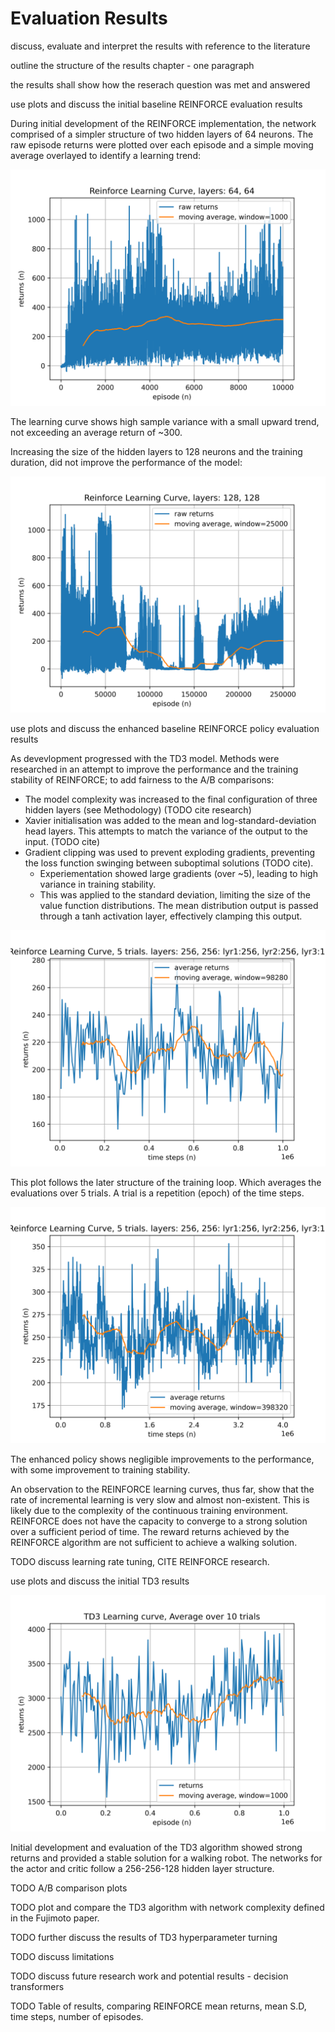 # Evaluation Results

discuss, evaluate and interpret the results with reference to the literature



outline the structure of the results chapter - one paragraph



the results shall show how the reserach question was met and answered



use plots and discuss the initial baseline REINFORCE evaluation results

During initial development of the REINFORCE implementation, the network comprised of a simpler structure of two hidden layers of 64 neurons. The raw episode returns were plotted over each episode and a simple moving average overlayed to identify a learning trend:

![Figure: Learning Curve - Initial REINFORCE Model](../plots/Reinforce-Learning-Curve_-layers-64_-64.png)

The learning curve shows high sample variance with a small upward trend, not exceeding an average return of ~300.

Increasing the size of the hidden layers to 128 neurons and the training duration, did not improve the performance of the model:

![Figure: Hyperparameter tuning - REINFORCE - increase model complexity and training duration](../plots/Reinforce-Learning-Curve_-layers-128_-1282025-07-26_03_30_59.png)


use plots and discuss the enhanced baseline REINFORCE policy evaluation results

As devevlopment progressed with the TD3 model. Methods were researched in an attempt to improve the performance and the training stability of REINFORCE; to add fairness to the A/B comparisons:

- The model complexity was increased to the final configuration of three hidden layers (see Methodology) (TODO cite research)
- Xavier initialisation was added to the mean and log-standard-deviation head layers. This attempts to match the variance of the output to the input. (TODO cite)
- Gradient clipping was used to prevent exploding gradients, preventing the loss function swinging between suboptimal solutions (TODO cite).
  - Experiementation showed large gradients (over ~5), leading to high variance in training stability.
  - This was applied to the standard deviation, limiting the size of the value function distributions. The mean distribution output is passed through a tanh activation layer, effectively clamping this output.

![Figure: Model tuning and intialisation enhancements - REINFORCE](../plots/Reinforce-Learning-Curve_-5-trials.-layers-256_-256-lyr1256_-lyr2256_-lyr31282025-08-08_19_41_43.png)

This plot follows the later structure of the training loop. Which averages the evaluations over 5 trials. A trial is a repetition (epoch) of the time steps.

![Figure: enhanced REINFORCE policy - longer training duration](../plots/Reinforce-Learning-Curve_-5-trials.-layers-256_-256-lyr1256_-lyr2256_-lyr31282025-08-09_11_08_00.png)

The enhanced policy shows negligible improvements to the performance, with some improvement to training stability.

An observation to the REINFORCE learning curves, thus far, show that the rate of incremental learning is very slow and almost non-existent. This is likely due to the complexity of the continuous training environment. REINFORCE does not have the capacity to converge to a strong solution over a sufficient period of time. The reward returns achieved by the REINFORCE algorithm are not sufficient to achieve a walking solution.

TODO discuss learning rate tuning, CITE REINFORCE research.


use plots and discuss the initial TD3 results

![Figure: Initial TD3 evaluation - Learning Curve](../plots/TD3-Learning-curve_-Average-over-10-trials2025-08-05_15_20_33.png)

Initial development and evaluation of the TD3 algorithm showed strong returns and provided a stable solution for a walking robot. The networks for the actor and critic follow a 256-256-128 hidden layer structure.

TODO A/B comparison plots

TODO plot and compare the TD3 algorithm with network complexity defined in the Fujimoto paper.

TODO further discuss the results of TD3 hyperparameter turning

TODO discuss limitations

TODO discuss future research work and potential results - decision transformers

TODO Table of results, comparing REINFORCE mean returns, mean S.D, time steps, number of episodes.



